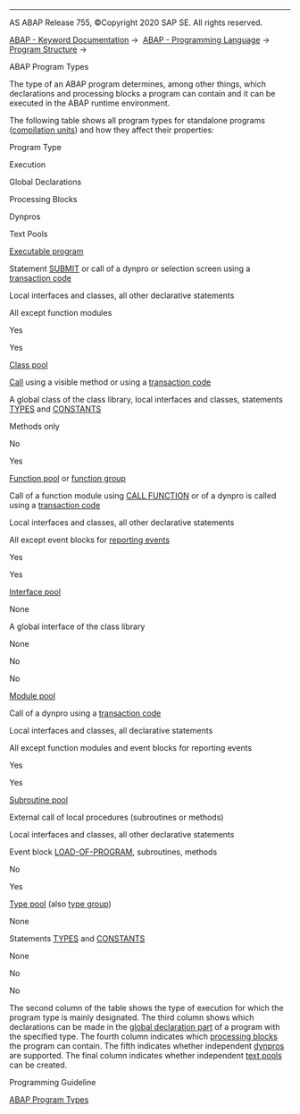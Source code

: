   

* * *

AS ABAP Release 755, ©Copyright 2020 SAP SE. All rights reserved.

[ABAP - Keyword Documentation](javascript:call_link\('abenabap.htm'\)) →  [ABAP - Programming Language](javascript:call_link\('abenabap_reference.htm'\)) →  [Program Structure](javascript:call_link\('abenabap_program_layout.htm'\)) → 

ABAP Program Types

The type of an ABAP program determines, among other things, which declarations and processing blocks a program can contain and it can be executed in the ABAP runtime environment.

The following table shows all program types for standalone programs ([compilation units](javascript:call_link\('abencompilation_unit_glosry.htm'\) "Glossary Entry")) and how they affect their properties:

Program Type

Execution

Global Declarations

Processing Blocks

Dynpros

Text Pools

[Executable program](javascript:call_link\('abenexecutable_program_glosry.htm'\) "Glossary Entry")

Statement [SUBMIT](javascript:call_link\('abapsubmit.htm'\)) or call of a dynpro or selection screen using a [transaction code](javascript:call_link\('abentransaction_code_glosry.htm'\) "Glossary Entry")

Local interfaces and classes, all other declarative statements

All except function modules

Yes

Yes

[Class pool](javascript:call_link\('abenclass_pool_glosry.htm'\) "Glossary Entry")

[Call](javascript:call_link\('abenmethod_calls.htm'\)) using a visible method or using a [transaction code](javascript:call_link\('abentransaction_code_glosry.htm'\) "Glossary Entry")

A global class of the class library, local interfaces and classes, statements [TYPES](javascript:call_link\('abaptypes.htm'\)) and [CONSTANTS](javascript:call_link\('abapconstants.htm'\))

Methods only

No

Yes

[Function pool](javascript:call_link\('abenfunction_pool_glosry.htm'\) "Glossary Entry") or [function group](javascript:call_link\('abenfunction_group_glosry.htm'\) "Glossary Entry")

Call of a function module using [CALL FUNCTION](javascript:call_link\('abapcall_function.htm'\)) or of a dynpro is called using a [transaction code](javascript:call_link\('abentransaction_code_glosry.htm'\) "Glossary Entry")

Local interfaces and classes, all other declarative statements

All except event blocks for [reporting events](javascript:call_link\('abenreporting_event_glosry.htm'\) "Glossary Entry")

Yes

Yes

[Interface pool](javascript:call_link\('abeninterface_pool_glosry.htm'\) "Glossary Entry")

None

A global interface of the class library

None

No

No

[Module pool](javascript:call_link\('abenmodul_pool_glosry.htm'\) "Glossary Entry")

Call of a dynpro using a [transaction code](javascript:call_link\('abentransaction_code_glosry.htm'\) "Glossary Entry")

Local interfaces and classes, all declarative statements

All except function modules and event blocks for reporting events

Yes

Yes

[Subroutine pool](javascript:call_link\('abensubroutine_pool_glosry.htm'\) "Glossary Entry")

External call of local procedures (subroutines or methods)

Local interfaces and classes, all other declarative statements

Event block [LOAD-OF-PROGRAM](javascript:call_link\('abapload-of-program.htm'\)), subroutines, methods

No

Yes

[Type pool](javascript:call_link\('abentype_pool_glosry.htm'\) "Glossary Entry") (also [type group](javascript:call_link\('abentype_group_glosry.htm'\) "Glossary Entry"))

None

Statements [TYPES](javascript:call_link\('abaptypes.htm'\)) and [CONSTANTS](javascript:call_link\('abapconstants.htm'\))

None

No

No

The second column of the table shows the type of execution for which the program type is mainly designated. The third column shows which declarations can be made in the [global declaration part](javascript:call_link\('abenglobal_declaration_sect_glosry.htm'\) "Glossary Entry") of a program with the specified type. The fourth column indicates which [processing blocks](javascript:call_link\('abenprocessing_block_glosry.htm'\) "Glossary Entry") the program can contain. The fifth indicates whether independent [dynpros](javascript:call_link\('abendynpro_glosry.htm'\) "Glossary Entry") are supported. The final column indicates whether independent [text pools](javascript:call_link\('abentext_pool_glosry.htm'\) "Glossary Entry") can be created.

Programming Guideline

[ABAP Program Types](javascript:call_link\('abenprogram_type_guidl.htm'\) "Guideline")